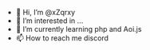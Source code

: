 - 👋 Hi, I’m @xZqrxy
- 👀 I’m interested in ...
- 🌱 I’m currently learning php and Aoi.js
- 📫 How to reach me discord 

<!---
xZqrxy/xZqrxy is a ✨ special ✨ repository because its `README.md` (this file) appears on your GitHub profile.
You can click the Preview link to take a look at your changes.
--->
